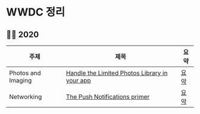 # WWDC 정리

## 👩‍💻 2020

| 주제               | 제목                                              | 요약     |
| ------------------ | ------------------------------------------------- | -------- |
| Photos and Imaging | [Handle the Limited Photos Library in your app](https://developer.apple.com/videos/play/wwdc2020/10641/) | [요약](https://github.com/Jae-eun/TIL/blob/master/WWDC/2020/Handle%20the%20Limited%20Photos%20Library%20in%20your%20app.md) |
| Networking | [The Push Notifications primer](https://developer.apple.com/videos/play/wwdc2020/10095/) | [요약](https://github.com/Jae-eun/TIL/blob/master/WWDC/2020/The%20Push%20Notifications%20primer.md) |
